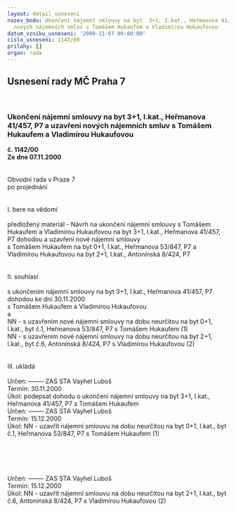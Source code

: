 ```yaml
---
layout: detail_usneseni
nazev_bodu: Ukončení nájemní smlouvy na byt  3+1, I.kat., Heřmanova 41/457, P7 a uzavření
  nových nájemních smluv s Tomášem Hukaufem a Vladimírou Hukaufovou
datum_vzniku_usneseni: '2000-11-07 00:00:00'
cislo_usneseni: 1142/00
prilohy: []
organ: rada
---
```

<div id="ucUsn_pList" class="usn">
	<span><h2>Usnesení rady MČ Praha 7 </h2>
<br></span><div class="standBody">
<span><h3>Ukončení nájemní smlouvy na byt  3+1, I.kat., Heřmanova 41/457, P7 a uzavření nových nájemních smluv s Tomášem Hukaufem a Vladimírou Hukaufovou</h3></span><div class="center">
		<strong>č. 1142/00</strong><br>
	</div>
<div class="center">
		<strong>Ze dne 07.11.2000</strong><br><br>
	</div>
<br>Obvodní rada v Praze 7<br>po projednání<br><br><br>I.	bere na vědomí<br><br> předložený materiál - Návrh na ukončení nájemní smlouvy s Tomášem Hukaufem a Vladimírou Hukaufovou na byt 3+1, I.kat., Heřmanova 41/457, P7 dohodou a uzavření nové nájemní smlouvy <br>s Tomášem Hukaufem na byt 0+1, I.kat., Heřmanova 53/847, P7 a Vladimírou Hukaufovou na byt  2+1, I.kat., Antonínská 8/424, P7<br><br><br>II. souhlasí <br><br>s ukončením nájemní smlouvy na byt 3+1, I.kat., Heřmanova 41/457, P7 dohodou ke dni  30.11.2000 <br>s Tomášem Hukaufem a Vladimírou Hukaufovou <br>a<br>NN - s uzavřením nové nájemní smlouvy na dobu neurčitou na byt 0+1, I.kat., byt č.1, Heřmanova 53/847, P7 s Tomášem  Hukaufem (1)<br>NN - s uzavřením nové nájemní smlouvy na dobu neurčitou na byt 2+1, I.kat., byt č.6, Antonínská 8/424, P7 s Vladimírou Hukaufovou (2)<br><br><br>III.	ukládá <br>		<br> Určen:	–––––	ZAS STA Vayhel Luboš<br>Termín: 30.11.2000<br>Úkol:	podepsat dohodu o ukončení nájemní smlouvy na byt 3+1, I.kat., Heřmanova 41/457, P7  s Tomášem Hukaufem <br>  Určen:	–––––	ZAS STA Vayhel Luboš<br>Termín: 15.12.2000<br>Úkol:	NN - uzavřít nájemní smlouvu na dobu neurčitou na byt 0+1, I.kat., byt č.1, Heřmanova 53/847, P7 s Tomášem Hukaufem (1)<br> <br><br><br><br><br> Určen:	–––––	ZAS STA Vayhel Luboš<br>Termín: 15.12.2000<br>Úkol:	NN - uzavřít nájemní smlouvu na dobu neurčitou na byt 2+1, I.kat., byt č.6, Antonínská 8/424, P7 s Vladimírou Hukaufovou (2)<br> <br> </div>
</div>